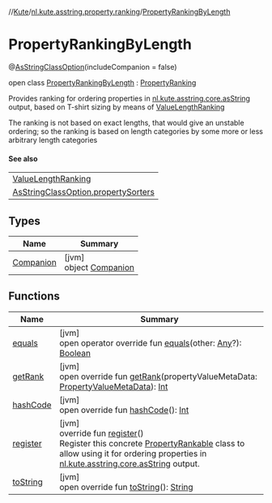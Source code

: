 //[Kute](../../../index.md)/[nl.kute.asstring.property.ranking](../index.md)/[PropertyRankingByLength](index.md)

# PropertyRankingByLength

@[AsStringClassOption](../../nl.kute.asstring.annotation.option/-as-string-class-option/index.md)(includeCompanion = false)

open class [PropertyRankingByLength](index.md) : [PropertyRanking](../-property-ranking/index.md)

Provides ranking for ordering properties in [nl.kute.asstring.core.asString](../../nl.kute.asstring.core/as-string.md) output, based on T-shirt sizing by means of [ValueLengthRanking](../-value-length-ranking/index.md)

The ranking is not based on exact lengths, that would give an unstable ordering; so the ranking is based on length categories by some more or less arbitrary length categories

#### See also

| |
|---|
| [ValueLengthRanking](../-value-length-ranking/index.md) |
| [AsStringClassOption.propertySorters](../../nl.kute.asstring.annotation.option/-as-string-class-option/property-sorters.md) |

## Types

| Name | Summary |
|---|---|
| [Companion](-companion/index.md) | [jvm]<br>object [Companion](-companion/index.md) |

## Functions

| Name | Summary |
|---|---|
| [equals](../-property-ranking/equals.md) | [jvm]<br>open operator override fun [equals](../-property-ranking/equals.md)(other: [Any](https://kotlinlang.org/api/latest/jvm/stdlib/kotlin/-any/index.html)?): [Boolean](https://kotlinlang.org/api/latest/jvm/stdlib/kotlin/-boolean/index.html) |
| [getRank](get-rank.md) | [jvm]<br>open override fun [getRank](get-rank.md)(propertyValueMetaData: [PropertyValueMetaData](../../nl.kute.asstring.property.meta/-property-value-meta-data/index.md)): [Int](https://kotlinlang.org/api/latest/jvm/stdlib/kotlin/-int/index.html) |
| [hashCode](../-property-ranking/hash-code.md) | [jvm]<br>open override fun [hashCode](../-property-ranking/hash-code.md)(): [Int](https://kotlinlang.org/api/latest/jvm/stdlib/kotlin/-int/index.html) |
| [register](../-property-ranking/register.md) | [jvm]<br>override fun [register](../-property-ranking/register.md)()<br>Register this concrete [PropertyRankable](../-property-rankable/index.md) class to allow using it for ordering properties in [nl.kute.asstring.core.asString](../../nl.kute.asstring.core/as-string.md) output. |
| [toString](../-property-ranking/to-string.md) | [jvm]<br>open override fun [toString](../-property-ranking/to-string.md)(): [String](https://kotlinlang.org/api/latest/jvm/stdlib/kotlin/-string/index.html) |
